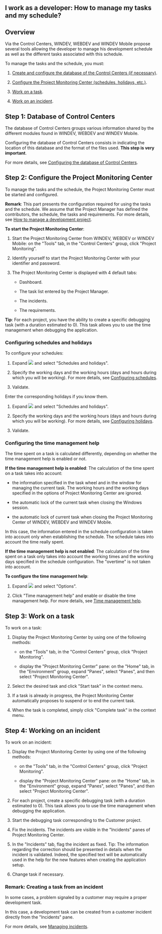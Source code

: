 


## I work as a developer: How to manage my tasks and my schedule? 
			



<a name="NOTE1"></a>
<a name="NOTE1_1"></a>


## Overview
<a name="overview_ELTTEXTE000274"></a>
Via the Control Centers, WINDEV, WEBDEV and WINDEV Mobile propose several tools allowing the developer to manage his development schedule as well as the different tasks associated with this schedule.

To manage the tasks and the schedule, you must:

1. [Create and configure the database of the Control Centers (if necessary)](#NOTE2).

2. [Configure the Project Monitoring Center (schedules, holidays, etc.)](#NOTE3).

3. [Work on a task](#NOTE4).

4. [Work on an incident](#NOTE5).




<a name="NOTE2"></a>
<a name="NOTE2_1"></a>


## Step 1: Database of Control Centers
<a name="step_1_database_control_centers_ELTTEXTE000298"></a>
The database of Control Centers groups various information shared by the different modules found in WINDEV, WEBDEV and WINDEV Mobile.

Configuring the database of Control Centers consists in indicating the location of this database and the format of the files used. **This step is very important**.

For more details, see [Configuring the database of Control Centers](../CCSuivi/3540720.md).

<a name="NOTE3"></a>
<a name="NOTE3_1"></a>


## Step 2: Configure the Project Monitoring Center
<a name="step_2_configure_the_project_monitoring_center_ELTTEXTE000322"></a>
To manage the tasks and the schedule, the Project Monitoring Center must be started and configured.

**Remark**: This part presents the configuration required for using the tasks and the schedule. We assume that the Project Manager has defined the contributors, the schedule, the tasks and requirements. For more details, see [How to manage a development project](../CCSuivi/3540722.md).

**To start the Project Monitoring Center**:

1. Start the Project Monitoring Center from WINDEV, WEBDEV or WINDEV Mobile: on the "Tools" tab, in the "Control Centers" group, click "Project Monitoring".

2. Identify yourself to start the Project Monitoring Center with your identifier and password.

3. The Project Monitoring Center is displayed with 4 default tabs: 

	- Dashboard. 

	- The task list entered by the Project Manager. 

	- The incidents. 

	- The requirements.







**Tip**: For each project, you have the ability to create a specific debugging task (with a duration estimated to 0). This task allows you to use the time management when debugging the application.
<a name="NOTE3_2"></a>


### Configuring schedules and holidays
<a name="configuring_schedules_and_holidays_ELTPARAGRAPHE000082"></a>

To configure your schedules:

1. Expand ![](https://doc.pcsoft.fr/en-US/images/image.awp?langid=3&name=CC_Suivi_Configuration%20-%20HC%20N%B0001.gif)
 and select "Schedules and holidays".

2. Specify the working days and the working hours (days and hours during which you will be working). For more details, see [Configuring schedules](../CCSuivi/3540706.md).

3. Validate.




Enter the corresponding holidays if you know them.

1. Expand ![](https://doc.pcsoft.fr/en-US/images/image.awp?langid=3&name=CC_Suivi_Configuration%20-%20HC%20N%B0001.gif)
 and select "Schedules and holidays".

2. Specify the working days and the working hours (days and hours during which you will be working). For more details, see [Configuring holidays](../CCSuivi/3540706.md).

3. Validate.



<a name="NOTE3_3"></a>


### Configuring the time management help
<a name="configuring_the_time_management_help_ELTPARAGRAPHE000109"></a>

The time spent on a task is calculated differently, depending on whether the time management help is enabled or not.

**If the time management help is enabled**: The calculation of the time spent on a task takes into account:

- the information specified in the task wheel and in the window for managing the current task. The working hours and the working days specified in the options of Project Monitoring Center are ignored.

- the automatic lock of the current task when closing the Windows session.

- the automatic lock of current task when closing the Project Monitoring Center of WINDEV, WEBDEV and WINDEV Mobile.




In this case, the information entered in the schedule configuration is taken into account only when establishing the schedule. The schedule takes into account the time really spent.

**If the time management help is not enabled**: The calculation of the time spent on a task only takes into account the working times and the working days specified in the schedule configuration. The "overtime" is not taken into account.

**To configure the time management help**: 

1. Expand ![](https://doc.pcsoft.fr/en-US/images/image.awp?langid=3&name=CC_Suivi_Configuration%20-%20HC%20N%B0001.gif)
 and select "Options".

2. Click "Time management help" and enable or disable the time management help. For more details, see [Time management help](../CCSuivi/3540711.md).




<a name="NOTE4"></a>
<a name="NOTE4_1"></a>


## Step 3: Work on a task
<a name="step_3_work_task_ELTTEXTE000358"></a>
To work on a task: 

1. Display the Project Monitoring Center by using one of the following methods: 

	- on the "Tools" tab, in the "Control Centers" group, click "Project Monitoring". 

	- display the "Project Monitoring Center" pane: on the "Home" tab, in the "Environment" group, expand "Panes", select "Panes", and then select "Project Monitoring Center".




2. Select the desired task and click "Start task" in the context menu.

3. If a task is already in progress, the Project Monitoring Center automatically proposes to suspend or to end the current task.

4. When the task is completed, simply click "Complete task" in the context menu.




<a name="NOTE5"></a>
<a name="NOTE5_1"></a>


## Step 4: Working on an incident
<a name="step_4_working_incident_ELTTEXTE000382"></a>
To work on an incident: 

1. Display the Project Monitoring Center by using one of the following methods: 

	- on the "Tools" tab, in the "Control Centers" group, click "Project Monitoring". 

	- display the "Project Monitoring Center" pane: on the "Home" tab, in the "Environment" group, expand "Panes", select "Panes", and then select "Project Monitoring Center".




2. For each project, create a specific debugging task (with a duration estimated to 0). This task allows you to use the time management when debugging the application.

3. Start the debugging task corresponding to the Customer project.

4. Fix the incidents. The incidents are visible in the "Incidents" panes of Project Monitoring Center.

5. In the "Incidents" tab, flag the incident as fixed.
	Tip: The information regarding the correction should be presented in details when the incident is validated. Indeed, the specified text will be automatically used in the help for the new features when creating the application setup.

6. Change task if necessary.



<a name="NOTE5_2"></a>


### Remark: Creating a task from an incident
<a name="remark_creating_task_from_incident_ELTPARAGRAPHE000218"></a>

In some cases, a problem signaled by a customer may require a proper development task. 

In this case, a development task can be created from a customer incident directly from the "Incidents" pane.

For more details, see [Managing incidents](../CCSuivi/3540723.md).


